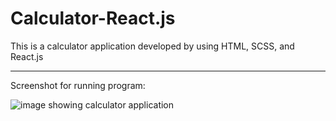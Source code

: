 # Calculator-React.js
This is a calculator application developed by using HTML, SCSS, and React.js

-----
Screenshot for running program:

![image showing calculator application](https://www.sirajsaleem.com/web/calculator/images/github.png)
